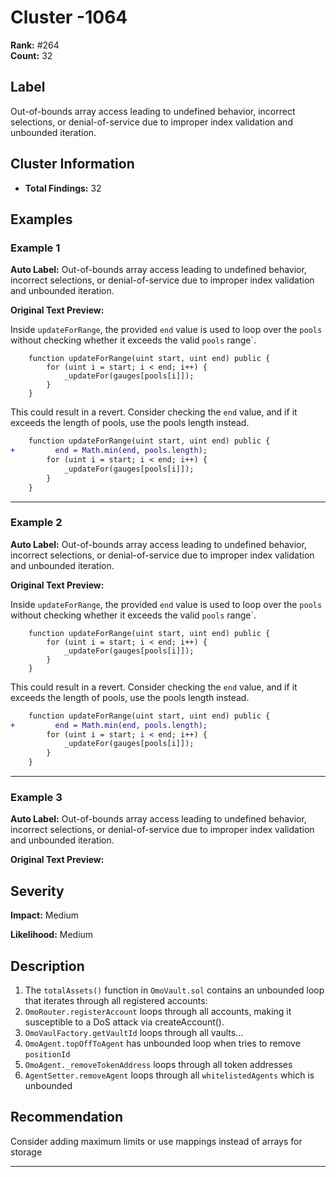 # Cluster -1064

**Rank:** #264  
**Count:** 32  

## Label
Out-of-bounds array access leading to undefined behavior, incorrect selections, or denial-of-service due to improper index validation and unbounded iteration.

## Cluster Information
- **Total Findings:** 32

## Examples

### Example 1

**Auto Label:** Out-of-bounds array access leading to undefined behavior, incorrect selections, or denial-of-service due to improper index validation and unbounded iteration.  

**Original Text Preview:**

Inside `updateForRange`, the provided `end` value is used to loop over the `pools` without checking whether it exceeds the valid `pools` range`.

```solidity
    function updateForRange(uint start, uint end) public {
        for (uint i = start; i < end; i++) {
            _updateFor(gauges[pools[i]]);
        }
    }
```

This could result in a revert. Consider checking the `end` value, and if it exceeds the length of pools, use the pools length instead.

```diff
    function updateForRange(uint start, uint end) public {
+         end = Math.min(end, pools.length);
        for (uint i = start; i < end; i++) {
            _updateFor(gauges[pools[i]]);
        }
    }
```

---
### Example 2

**Auto Label:** Out-of-bounds array access leading to undefined behavior, incorrect selections, or denial-of-service due to improper index validation and unbounded iteration.  

**Original Text Preview:**

Inside `updateForRange`, the provided `end` value is used to loop over the `pools` without checking whether it exceeds the valid `pools` range`.

```solidity
    function updateForRange(uint start, uint end) public {
        for (uint i = start; i < end; i++) {
            _updateFor(gauges[pools[i]]);
        }
    }
```

This could result in a revert. Consider checking the `end` value, and if it exceeds the length of pools, use the pools length instead.


```diff
    function updateForRange(uint start, uint end) public {
+         end = Math.min(end, pools.length);
        for (uint i = start; i < end; i++) {
            _updateFor(gauges[pools[i]]);
        }
    }
```

---
### Example 3

**Auto Label:** Out-of-bounds array access leading to undefined behavior, incorrect selections, or denial-of-service due to improper index validation and unbounded iteration.  

**Original Text Preview:**

## Severity

**Impact:** Medium

**Likelihood:** Medium

## Description

1. The `totalAssets()` function in `OmoVault.sol` contains an unbounded loop that iterates through all registered accounts:
2. `OmoRouter.registerAccount` loops through all accounts, making it susceptible to a DoS attack via createAccount().
3. `OmoVaulFactory.getVaultId` loops through all vaults...
4. `OmoAgent.topOffToAgent` has unbounded loop when tries to remove `positionId`
5. `OmoAgent._removeTokenAddress` loops through all token addresses
6. `AgentSetter.removeAgent` loops through all `whitelistedAgents` which is unbounded

## Recommendation

Consider adding maximum limits or use mappings instead of arrays for storage

---
